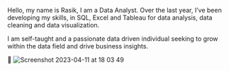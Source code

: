 Hello, my name is Rasik, I am a Data Analyst. Over the last year, I’ve been developing my skills, in SQL, Excel and Tableau for data analysis, data cleaning and data visualization. 

I am self-taught and a passionate data driven individual seeking to grow within the data field and drive business insights. 


🤝
![Screenshot 2023-04-11 at 18 03 49](https://user-images.githubusercontent.com/127439365/231236938-669f554b-dcb4-42f5-b969-49ce4f96e96a.png)
